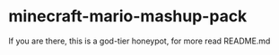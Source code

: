 # minecraft-mario-mashup-pack
If you are there, this is a god-tier honeypot, for more read README.md
